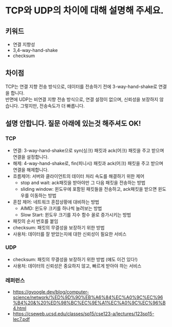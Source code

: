 # TCP와 UDP의 차이에 대해 설명해 주세요.

## 키워드

- 연결 지향성
- 3,4-way-hand-shake
- checksum

## 차이점

TCP는 연결 지향 전송 방식으로, 데이터를 전송하기 전에 3-way-hand-shake로 연결을 합니다.  
반면에 UDP는 비연결 지향 전송 방식으로, 연결 설정이 없으며, 신뢰성을 보장하지 않습니다. 그렇지만, 전송속도가 더 빠릅니다.

## 설명 안합니다. 질문 아래에 있는것 해주셔도 OK!

### TCP

- 연결: 3-way-hand-shake으로 syn(싱크) 패킷과 ack(어크) 패킷을 주고 받으며 연결을 설정합니다.
- 해제: 4-way-hand-shake로, fin(피니시) 패킷과 ack(어크) 패킷을 주고 받으며 연결을 해제합니다.
- 흐름제어: 서버와 클라이언트의 데이터 처리 속도를 해결하기 위한 제어
  - stop and wait: ack패킷을 받아야만 그 다음 패킷을 전송하는 방법
  - sliding window: 윈도우에 포함된 패킷들을 전송하고, ack패킷을 받으면 윈도우를 이동하는 방법
- 혼잡 제어: 네트워크 혼잡상황에 대비하는 방법
  - AIMD: 윈도우 크키를 하나씩 늘려보는 방법
  - Slow Start: 윈도우 크기를 지수 함수 꼴로 증가시키는 방법
- 패킷의 순서 번호를 붙임
- checksum: 패킷의 무결성을 보장하기 위한 방법
- 사용처: 데이터를 잘 받았는지에 대한 신뢰성이 필요한 서비스

### UDP

- checksum: 패킷의 무결성을 보장하기 위한 방법 (얘도 이건 있다!)
- 사용처: 데이터의 신뢰성은 중요하지 않고, 빠르게 받아야 하는 서비스

### 레퍼런스

- https://gyoogle.dev/blog/computer-science/network/%ED%9D%90%EB%A6%84%EC%A0%9C%EC%96%B4%20&%20%ED%98%BC%EC%9E%A1%EC%A0%9C%EC%96%B4.html
- https://cseweb.ucsd.edu/classes/sp15/cse123-a/lectures/123sp15-lec7.pdf
